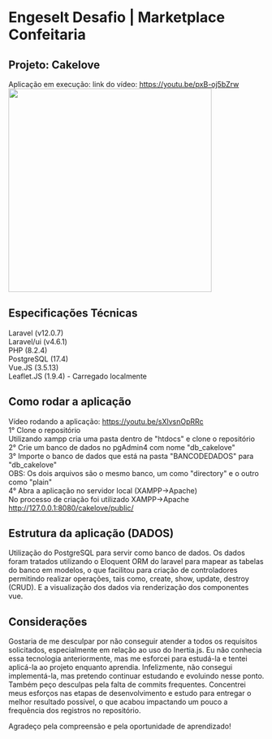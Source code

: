 # Engeselt Desafio | Marketplace Confeitaria
## Projeto: Cakelove

Aplicação em execução:
link do vídeo: https://youtu.be/pxB-oj5bZrw
<a href="https://youtu.be/pxB-oj5bZrw">
  <img src="https://img.youtube.com/vi/pxB-oj5bZrw/maxresdefault.jpg" width="400" />
</a>

## Especificações Técnicas
Laravel (v12.0.7)<br>
Laravel/ui (v4.6.1)<br>
PHP (8.2.4)<br>
PostgreSQL (17.4)<br>
Vue.JS (3.5.13)<br>
Leaflet.JS (1.9.4) - Carregado localmente

## Como rodar a aplicação
Vídeo rodando a aplicação: https://youtu.be/sXlvsnOpRRc<br>
1° Clone o repositório<br>
    Utilizando xampp cria uma pasta dentro de "htdocs" e clone o repositório<br>
2° Crie um banco de dados no pgAdmin4 com nome "db_cakelove"<br>
3° Importe o banco de dados que está na pasta "BANCODEDADOS" para "db_cakelove"<br>
    OBS: Os dois arquivos são o mesmo banco, um como "directory" e o outro como "plain"<br>
4° Abra a aplicação no servidor local (XAMPP->Apache)<br>
    No processo de criação foi utilizado XAMPP->Apache<br>
    http://127.0.0.1:8080/cakelove/public/

## Estrutura da aplicação (DADOS)
Utilização do PostgreSQL para servir como banco de dados. Os dados foram tratados utilizando o Eloquent ORM do laravel para mapear as tabelas do banco em modelos, o que facilitou para criação de controladores permitindo realizar operações, tais como, create, show, update, destroy (CRUD). E a visualização dos dados via renderização dos componentes vue.

## Considerações
Gostaria de me desculpar por não conseguir atender a todos os requisitos solicitados, especialmente em relação ao uso do Inertia.js. Eu não conhecia essa tecnologia anteriormente, mas me esforcei para estudá-la e tentei aplicá-la ao projeto enquanto aprendia. Infelizmente, não consegui implementá-la, mas pretendo continuar estudando e evoluindo nesse ponto.
Também peço desculpas pela falta de commits frequentes. Concentrei meus esforços nas etapas de desenvolvimento e estudo para entregar o melhor resultado possível, o que acabou impactando um pouco a frequência dos registros no repositório.

Agradeço pela compreensão e pela oportunidade de aprendizado!
